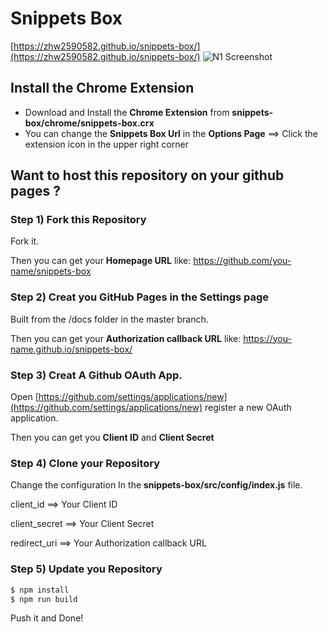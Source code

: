 # Snippets Box
[https://zhw2590582.github.io/snippets-box/](https://zhw2590582.github.io/snippets-box/)
![N1 Screenshot](https://raw.githubusercontent.com/zhw2590582/snippets-box/master/screenshot/01.png)

## Install the Chrome Extension
- Download and Install the **Chrome Extension** from **snippets-box/chrome/snippets-box.crx**
- You can change the **Snippets Box Url** in the **Options Page** ==> Click the extension icon in the upper right corner

## Want to host this repository on your github pages ?

### Step 1) Fork this Repository
Fork it.

Then you can get your **Homepage URL** like: https://github.com/you-name/snippets-box

### Step 2) Creat you GitHub Pages in the Settings page
Built from the /docs folder in the master branch.

Then you can get your **Authorization callback URL** like: https://you-name.github.io/snippets-box/

### Step 3) Creat A Github OAuth App. 
Open [https://github.com/settings/applications/new](https://github.com/settings/applications/new) register a new OAuth application.

Then you can get you **Client ID** and **Client Secret**

### Step 4) Clone your Repository
Change the configuration In the **snippets-box/src/config/index.js** file.

client_id     ==> Your Client ID

client_secret ==> Your Client Secret

redirect_uri  ==> Your Authorization callback URL

### Step 5) Update you Repository
```bash
$ npm install
$ npm run build
```

Push it and Done!